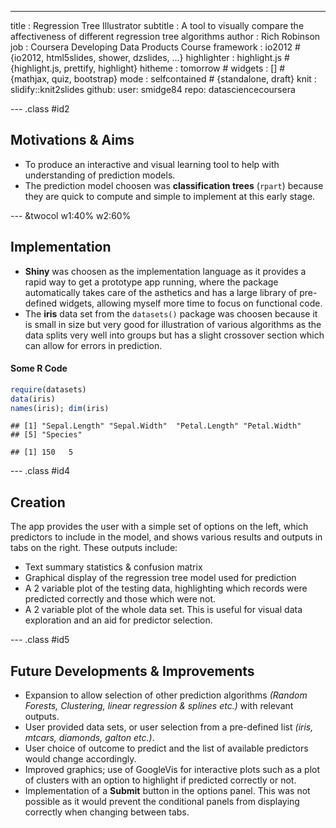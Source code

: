 ---
title       : Regression Tree Illustrator
subtitle    : A tool to visually compare the affectiveness of different regression tree algorithms
author      : Rich Robinson
job         : Coursera Developing Data Products Course
framework   : io2012        # {io2012, html5slides, shower, dzslides, ...}
highlighter : highlight.js  # {highlight.js, prettify, highlight}
hitheme     : tomorrow      # 
widgets     : []            # {mathjax, quiz, bootstrap}
mode        : selfcontained # {standalone, draft}
knit        : slidify::knit2slides
github:
  user: smidge84
  repo: datasciencecoursera
  
--- .class #id2

## Motivations & Aims

* To produce an interactive and visual learning tool to help with understanding of prediction models.
* The prediction model choosen was **classification trees** (`rpart`) because they are quick to compute and simple to implement at this early stage.

--- &twocol w1:40% w2:60% 

## Implementation

* __Shiny__ was choosen as the implementation language as it provides a rapid way to get a prototype app running, where the package automatically takes care of the asthetics and has a large library of pre-defined widgets, allowing myself more time to focus on functional code.
* The __iris__ data set from the `datasets()` package was choosen because it is small in size but very good for illustration of various algorithms as the data splits very well into groups but has a slight crossover section which can allow for errors in prediction.

#### Some R Code


```r
require(datasets)
data(iris)
names(iris); dim(iris)
```

```
## [1] "Sepal.Length" "Sepal.Width"  "Petal.Length" "Petal.Width" 
## [5] "Species"
```

```
## [1] 150   5
```




--- .class #id4

## Creation

The app provides the user with a simple set of options on the left, which predictors to include in the model, and shows various results and outputs in tabs on the right.
These outputs include:
* Text summary statistics & confusion matrix
* Graphical display of the regression tree model used for prediction
* A 2 variable plot of the testing data, highlighting which records were predicted correctly and those which were not.
* A 2 variable plot of the whole data set. This is useful for visual data exploration and an aid for predictor selection.

--- .class #id5

## Future Developments & Improvements

* Expansion to allow selection of other prediction algorithms _(Random Forests, Clustering, linear regression & splines etc.)_ with relevant outputs.
* User provided data sets, or user selection from a pre-defined list *(iris, mtcars, diamonds, galton etc.)*.
* User choice of outcome to predict and the list of available predictors would change accordingly.
* Improved graphics; use of GoogleVis for interactive plots such as a plot of clusters with an option to highlight if predicted correctly or not.
* Implementation of a __Submit__ button in the options panel. This was not possible as it would prevent the conditional panels from displaying correctly when changing between tabs.

